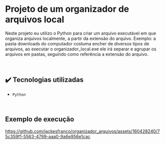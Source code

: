 # Projeto de um organizador de arquivos local
Neste projeto eu utilizo o Python para criar um arquivo executável em que organiza arquivos localmente, a partir da extensão do arquivo.
Exemplo: a pasta downloads do computador costuma encher de diversos tipos de arquivos, ao executar o organizador_local.exe ele irá separar e agrupar os arquivos em pastas, seguindo como referência a extensão do arquivo.

<br/>

## ✔️ Tecnologias utilizadas

- ``Python``

<br/>

## Exemplo de execução

https://github.com/jackesfranco/organizador_arquivos/assets/160428240/75c359f1-5563-4799-aaa0-9a6e956e1cac
